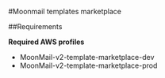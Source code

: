 #Moonmail templates marketplace

##Requirements

**Required AWS profiles**

- MoonMail-v2-template-marketplace-dev
- MoonMail-v2-template-marketplace-prod